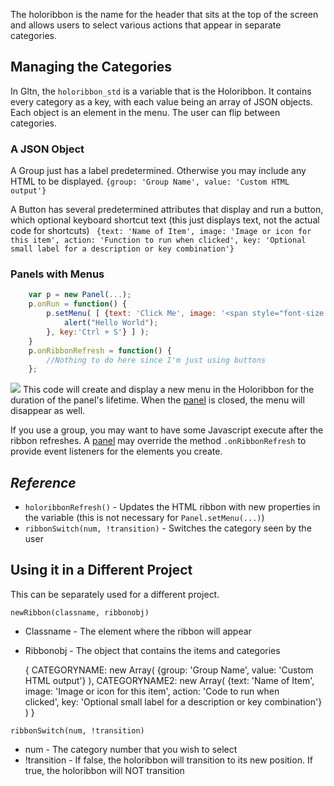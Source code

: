 The holoribbon is the name for the header that sits at the top of the screen and allows users to select various actions that appear in separate categories.

## Managing the Categories
In Gltn, the `holoribbon_std` is a variable that is the Holoribbon. It contains every category as a key, with each value being an array of JSON objects. Each object is an element in the menu. The user can flip between categories.

### A JSON Object
A Group just has a label predetermined. Otherwise you may include any HTML to be displayed.
`{group: 'Group Name', value: 'Custom HTML output'}`

A Button has several predetermined attributes that display and run a button, which optional keyboard shortcut text (this just displays text, not the actual code for shortcuts)
` {text: 'Name of Item', image: 'Image or icon for this item', action: 'Function to run when clicked', key: 'Optional small label for a description or key combination'}`

### Panels with Menus
```Javascript
    var p = new Panel(...);
    p.onRun = function() {
        p.setMenu( [ {text: 'Click Me', image: '<span style="font-size:18pt" class="fa fa-book"></span>', action: function() {
            alert("Hello World");
        }, key:'Ctrl + S'} ] );
    }
    p.onRibbonRefresh = function() {
        //Nothing to do here since I'm just using buttons
    };
```
<img src="http://felkerdigitalmedia.com/gltn/images\blog\grid_search.png">
This code will create and display a new menu in the Holoribbon for the duration of the panel's lifetime. When the <a href='?Plugins/Panels_API'>panel</a> is closed, the menu will disappear as well.

If you use a group, you may want to have some Javascript execute after the ribbon refreshes. A <a href='?Plugins/Panels_API'>panel</a> may override the method `.onRibbonRefresh` to provide event listeners for the elements you create. 

## *Reference*
* `holoribbonRefresh()` - Updates the HTML ribbon with new properties in the variable (this is not necessary for `Panel.setMenu(...)`)
* `ribbonSwitch(num, !transition)` - Switches the category seen by the user

## Using it in a Different Project
This can be separately used for a different project.

`newRibbon(classname, ribbonobj)`
* Classname - The element where the ribbon will appear
* Ribbonobj - The object that contains the items and categories

    { CATEGORYNAME: 
      new Array( {group: 'Group Name', value: 'Custom HTML output'} ),
    CATEGORYNAME2: 
      new Array( {text: 'Name of Item', image: 'Image or icon for this item', action: 'Code to run when    
      clicked', key: 'Optional small label for a description or key combination'} ) }


`ribbonSwitch(num, !transition)`
* num - The category number that you wish to select
* !transition - If false, the holoribbon will transition to its new position. If true, the holoribbon will NOT transition